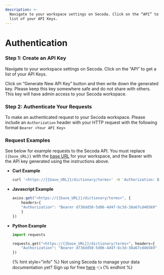 ```yaml
---
description: >-
  Navigate to your workspace settings on Secoda. Click on the “API” to get a
  list of your API Keys.
---
```


# Authentication

### **Step 1: Create an API Key**

Navigate to your workspace settings on Secoda. Click on the “API” to get a list of your API Keys.

Click on “Generate New API Key” button and then write down the generated key. Please keep this key somewhere safe and do not share with others. This key will have admin access to your Secoda workspace.

### Step 2: Authenticate Your Requests

To make an authenticated request to your Secoda workspace. Please include an `Authorization` header with your HTTP request with the following format `Bearer <Your API Key>`

### Request Examples

See below for example requests to the Secoda API.  You must replace `{{base_URL}}` with the [base URL](get-started.md) for your workspace, and the Bearer with the API key generated using the instructions above. &#x20;

*   **Curl Example**

    ```bash
    curl '<https://{{base_URL}}/dictionary/terms>' -H 'Authorization: Bearer d736dd50-5d06-4d4f-bc3d-38a67cd46569'
    ```
*   **Javascript Example**

    ```jsx
    axios.get("<https://{{base_URL}}/dictionary/terms>", {
    	headers={
        "Authorization": "Bearer d736dd50-5d06-4d4f-bc3d-38a67cd46569" // replace the key with your own API Key
    	}
    })
    ```
*   **Python Example**

    ```python
    import requests

    requests.get("<https://{{base_URL}}/dictionary/terms>", headers={
        "Authorization": "Bearer d736dd50-5d06-4d4f-bc3d-38a67cd46569" # replace the key with your own API Key
    })
    ```



    {% hint style="info" %}
    Not using Secoda to manage your data documentation yet? Sign up for free [here](https://app.secoda.co) 👈
    {% endhint %}
